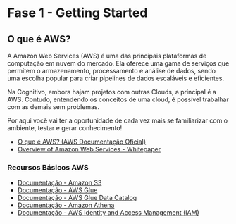 # Fase 1 - Getting Started

## O que é AWS?

A Amazon Web Services (AWS) é uma das principais plataformas de computação em nuvem do mercado. Ela oferece uma gama de serviços que permitem o armazenamento, processamento e análise de dados, sendo uma escolha popular para criar pipelines de dados escaláveis e eficientes.

Na Cognitivo, embora hajam projetos com outras Clouds, a principal é a AWS. Contudo, entendendo os conceitos de uma cloud, é possível trabalhar com as demais sem problemas.

Por aqui você vai ter a oportunidade de cada vez mais se familiarizar com o ambiente, testar e gerar conhecimento!

   - [O que é AWS? (AWS Documentação Oficial)](https://aws.amazon.com/what-is/)
   - [Overview of Amazon Web Services - Whitepaper](https://docs.aws.amazon.com/whitepapers/latest/aws-overview/introduction.html)

### Recursos Básicos AWS

- [Documentação - Amazon S3](https://aws.amazon.com/pt/pm/serv-s3/?trk=9c7f9c59-8d98-452d-8a14-441a9b6492f3&sc_channel=ps&ef_id=CjwKCAiA3aeqBhBzEiwAxFiOBuPeVNm1jugfeplYP5iJ2Td_Jsl_HES-fp9_4EKhjJxsaNCxc8p6yxoCy3EQAvD_BwE:G:s&s_kwcid=AL!4422!3!589951437116!e!!g!!arquivo%20s3!16393976584!133547552533)
- [Documentação - AWS Glue](https://docs.aws.amazon.com/pt_br/glue/latest/dg/what-is-glue.html)
- [Documentação - AWS Glue Data Catalog](https://docs.aws.amazon.com/pt_br/prescriptive-guidance/latest/serverless-etl-aws-glue/aws-glue-data-catalog.html#:~:text=O%20Registro%20de%20esquemas%20do,esquema%20para%20serializa%C3%A7%C3%A3o%20e%20desserializa%C3%A7%C3%A3o.)
- [Documentação - Amazon Athena](https://docs.aws.amazon.com/pt_br/athena/latest/ug/what-is.html)
- [Documentação - AWS Identity and Access Management (IAM)](https://docs.aws.amazon.com/pt_br/IAM/latest/UserGuide/introduction.html)
